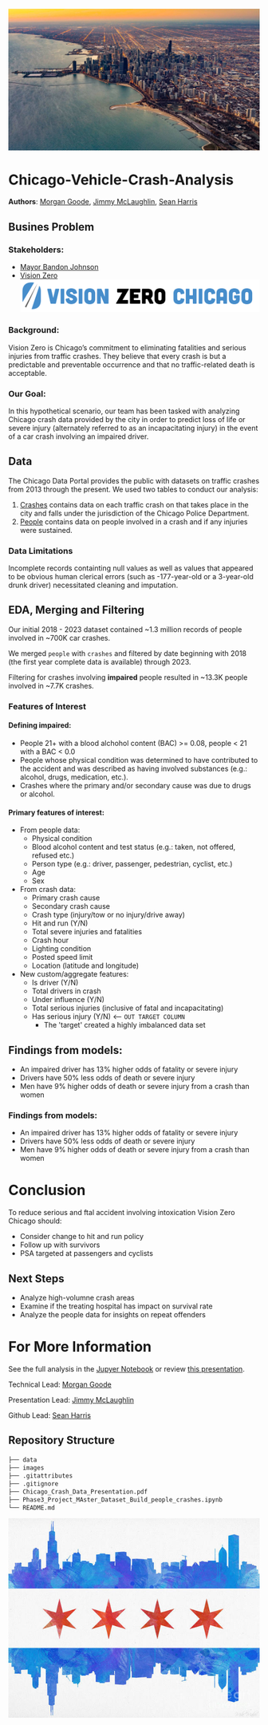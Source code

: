 ![chicago_aerial_view](./images/chicago_aerial_view.jpg)

# Chicago-Vehicle-Crash-Analysis

**Authors**: [Morgan Goode](https://www.linkedin.com/in/morgangoode/), [Jimmy McLaughlin](https://www.linkedin.com/in/james-mclaughlin-wm/), [Sean Harris](https://www.linkedin.com/in/sean-harris-data-sci-and-finance/)

## Busines Problem

### Stakeholders:
* [Mayor Bandon Johnson](https://www.chicago.gov/city/en/depts/mayor.html)
* [Vision Zero](https://www.chicago.gov/city/en/depts/cdot/supp_info/vision-zero-chicago.html)
![VisionZeroLogo](./images/VisionZeroLogo.png)

### Background:
Vision Zero is Chicago’s commitment to eliminating fatalities and serious injuries from traffic crashes. They believe that every crash is but a predictable and preventable occurrence and that no traffic-related death is acceptable.

### Our Goal:
In this hypothetical scenario, our team has been tasked with analyzing Chicago crash data provided by the city in order to predict loss of life or severe injury (alternately referred to as an incapacitating injury) in the event of a car crash involving an impaired driver.

## Data

The Chicago Data Portal provides the public with datasets on traffic crashes from 2013 through the present. We used two tables to conduct our analysis:
1.   [Crashes](https://data.cityofchicago.org/Transportation/Traffic-Crashes-Crashes/85ca-t3if) contains data on each traffic crash on that takes place in the city and falls under the jurisdiction of the Chicago Police Department.
2.   [People](https://data.cityofchicago.org/Transportation/Traffic-Crashes-People/u6pd-qa9d) contains data on people involved in a crash and if any injuries were sustained.

### Data Limitations

Incomplete records containting null values as well as values that appeared to be obvious human clerical errors (such as -177-year-old or a 3-year-old drunk driver) necessitated cleaning and imputation.

## EDA, Merging and Filtering

Our initial 2018 - 2023 dataset contained ~1.3 million records of people involved in ~700K car crashes.

We merged `people` with `crashes` and filtered by date beginning with 2018 (the first year complete data is available) through 2023.

Filtering for crashes involving **impaired** people resulted in ~13.3K people involved in ~7.7K crashes.

### Features of Interest

#### Defining **impaired**:
 * People 21+ with a blood alchohol content (BAC) >= 0.08, people < 21 with a BAC < 0.0
 * People whose physical condition was determined to have contributed to the accident and was described as having involved substances (e.g.: alcohol, drugs, medication, etc.).
 * Crashes where the primary and/or secondary cause was due to drugs or alcohol.

#### Primary features of interest:
* From people data:
  * Physical condition
  * Blood alcohol content and test status (e.g.: taken, not offered, refused etc.)
  * Person type (e.g.: driver, passenger, pedestrian, cyclist, etc.)
  * Age
  * Sex
* From crash data:
  * Primary crash cause
  * Secondary crash cause
  * Crash type (injury/tow or no injury/drive away)
  * Hit and run (Y/N)
  * Total severe injuries and fatalities
  * Crash hour
  * Lighting condition
  * Posted speed limit
  * Location (latitude and longitude)
* New custom/aggregate features:
  * Is driver (Y/N)
  * Total drivers in crash
  * Under influence (Y/N)
  * Total serious injuries (inclusive of fatal and incapacitating)
  * Has serious injury (Y/N) <-- `OUT TARGET COLUMN`
    * The 'target' created a highly imbalanced data set   
    
## Findings from models:

* An impaired driver has 13% higher odds of fatality or severe injury
* Drivers have 50% less odds of death or severe injury
* Men have 9% higher odds of death or severe injury from a crash than women

### Findings from models:

* An impaired driver has 13% higher odds of fatality or severe injury
* Drivers have 50% less odds of death or severe injury
* Men have 9% higher odds of death or severe injury from a crash than women

# Conclusion

To reduce serious and ftal accident involving intoxication Vision Zero Chicago should:

* Consider change to hit and run policy
* Follow up with survivors
* PSA targeted at passengers and cyclists

## Next Steps

* Analyze high-volumne crash areas
* Examine if the treating hospital has impact on survival rate
* Analyze the people data for insights on repeat offenders

# For More Information

See the full analysis in the [Jupyer Notebook](Phase3_Project_Master_Dataset_Build_people_crashes.ipynb) or review [this presentation](Chicago_Crash_Data_Presentation.pdf).

Technical Lead: [Morgan Goode](https://www.linkedin.com/in/morgangoode/)

Presentation Lead: [Jimmy McLaughlin](https://www.linkedin.com/in/james-mclaughlin-wm/)

Github Lead: [Sean Harris](https://www.linkedin.com/in/sean-harris-data-sci-and-finance/)

## Repository Structure
```
├── data
├── images
├── .gitattributes
├── .gitignore
├── Chicago_Crash_Data_Presentation.pdf
├── Phase3_Project_MAster_Dataset_Build_people_crashes.ipynb
└── README.md
```

![chicago-flag](./images/chicago-flag.jpg)
